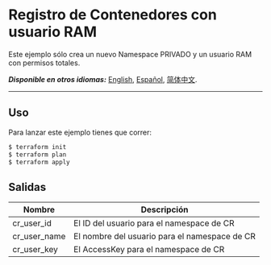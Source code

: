 # Registro de Contenedores con usuario RAM
Este ejemplo sólo crea un nuevo Namespace PRIVADO y un usuario RAM con permisos totales.

***Disponible en otros idiomas:*** [English](https://github.com/roura356a/terraform-alicloud-cr/blob/master/examples/basic/README.md), [Español](https://github.com/roura356a/terraform-alicloud-cr/blob/master/examples/basic/README.es-ES.md), [简体中文](https://github.com/roura356a/terraform-alicloud-cr/blob/master/examples/basic/README.zh-CN.md).

----------------------


## Uso
Para lanzar este ejemplo tienes que correr:

```bash
$ terraform init
$ terraform plan
$ terraform apply
```


## Salidas
| Nombre | Descripción |
|------|-------------|
| cr_user_id | El ID del usuario para el namespace de CR |
| cr_user_name | El nombre del usuario para el namespace de CR |
| cr_user_key | El AccessKey para el namespace de CR |
